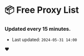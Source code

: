 # :package: Free Proxy List
### Updated every 15 minutes.

- Last updated: `2024-05-31 14:00`

:heart:

